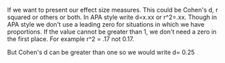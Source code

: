 If we want to present our effect size measures. This could be Cohen's d, r squared or others or both.
In APA style write  d=x.xx or r^2=.xx.
Though in APA style we don't use a leading zero for situations in which we have proportions. If the value cannot be greater than 1, we don't need a zero in the first place.
For example r^2 = .17 not 0.17.

But Cohen's d can be greater than one so we would write d= 0.25